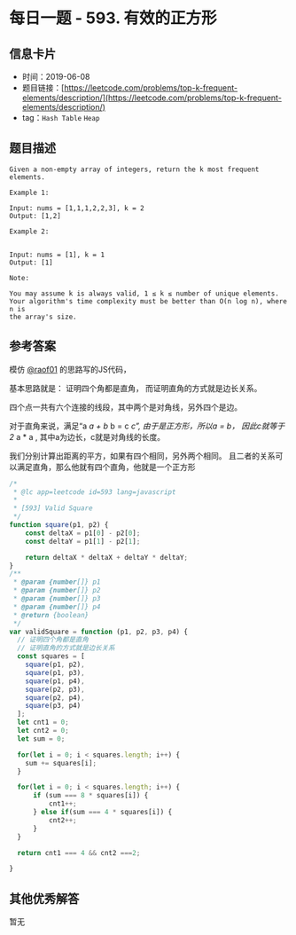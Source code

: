 # 每日一题 - 593. 有效的正方形

## 信息卡片

* 时间：2019-06-08
* 题目链接：[https://leetcode.com/problems/top-k-frequent-elements/description/](https://leetcode.com/problems/top-k-frequent-elements/description/)
* tag：`Hash Table` `Heap`

## 题目描述

```text
Given a non-empty array of integers, return the k most frequent elements.

Example 1:

Input: nums = [1,1,1,2,2,3], k = 2
Output: [1,2]

Example 2:


Input: nums = [1], k = 1
Output: [1] 

Note:  

You may assume k is always valid, 1 ≤ k ≤ number of unique elements.
Your algorithm's time complexity must be better than O(n log n), where n is
the array's size.
```

## 参考答案

模仿 [@raof01](https://github.com/raof01) 的思路写的JS代码，

基本思路就是： 证明四个角都是直角， 而证明直角的方式就是边长关系。

四个点一共有六个连接的线段，其中两个是对角线，另外四个是边。

对于直角来说，满足“a  _a + b_  b = c  _c”, 由于是正方形，所以a = b， 因此c就等于 2_  a \* a , 其中a为边长，c就是对角线的长度。

我们分别计算出距离的平方，如果有四个相同，另外两个相同。 且二者的关系可以满足直角，那么他就有四个直角，他就是一个正方形

```javascript
/*
 * @lc app=leetcode id=593 lang=javascript
 *
 * [593] Valid Square
 */
function square(p1, p2) {
    const deltaX = p1[0] - p2[0];
    const deltaY = p1[1] - p2[1];

    return deltaX * deltaX + deltaY * deltaY;
}
/**
 * @param {number[]} p1
 * @param {number[]} p2
 * @param {number[]} p3
 * @param {number[]} p4
 * @return {boolean}
 */
var validSquare = function (p1, p2, p3, p4) {
  // 证明四个角都是直角
  // 证明直角的方式就是边长关系
  const squares = [
    square(p1, p2),
    square(p1, p3),
    square(p1, p4),
    square(p2, p3),
    square(p2, p4),
    square(p3, p4)
  ];
  let cnt1 = 0;
  let cnt2 = 0;
  let sum = 0;

  for(let i = 0; i < squares.length; i++) {
    sum += squares[i];
  }

  for(let i = 0; i < squares.length; i++) {
      if (sum === 8 * squares[i]) {
          cnt1++;
      } else if(sum === 4 * squares[i]) {
          cnt2++;
      }
  }

  return cnt1 === 4 && cnt2 ===2;

}
```

## 其他优秀解答

暂无

